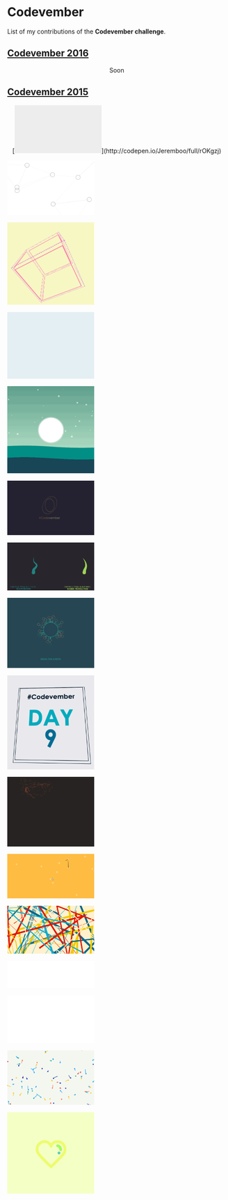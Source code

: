 # Codevember

List of my contributions of the **Codevember challenge**.

## [Codevember 2016](http://codevember.xyz/)

<p align="center">
  Soon
</p>

## [Codevember 2015](http://codevember2015.tumblr.com/)

<p align="center">
[<img alt="Day1 - Gradien effect on text" src="https://github.com/Jeremboo/codevember/blob/master/2015/00_gifs/codevember01.gif?raw=true" width="200">](http://codepen.io/Jeremboo/full/rOKgzj)

[<img alt="Day2 - Cloud of Linked Particles" src="https://github.com/Jeremboo/codevember/blob/master/2015/00_gifs/codevember02.gif?raw=true" width="200">](http://codepen.io/Jeremboo/full/AKeLF)

[<img alt="Day3 - Cube 3D only in CSS" src="https://github.com/Jeremboo/codevember/blob/master/2015/00_gifs/codevember03.gif?raw=true" width="200">](http://codepen.io/Jeremboo/full/wKxzzP)

[<img alt="Day4 - Orchid in 3D with Three.js" src="https://github.com/Jeremboo/codevember/blob/master/2015/00_gifs/codevember04.gif?raw=true" width="200">](http://codepen.io/Jeremboo/full/GpXpPJ)

[<img alt="Day5 - Moon landscape with canvas" src="https://github.com/Jeremboo/codevember/blob/master/2015/00_gifs/codevember05.gif?raw=true" width="200">](http://codepen.io/Jeremboo/full/WQKzeQ)

[<img alt="Day6 - Loader animation" src="https://github.com/Jeremboo/codevember/blob/master/2015/00_gifs/codevember06.gif?raw=true" width="200">](http://codepen.io/Jeremboo/full/pjOKVz)

[<img alt="Day7 - Two ways for drawing a particle trail" src="https://github.com/Jeremboo/codevember/blob/master/2015/00_gifs/codevember07.gif?raw=true" width="200">](http://codepen.io/Jeremboo/full/XmxNXv)

[<img alt="Day8 - Flexible flowers on earth" src="https://github.com/Jeremboo/codevember/blob/master/2015/00_gifs/codevember08.gif?raw=true" width="200">](http://codepen.io/Jeremboo/full/KdGaLW)

[<img alt="Day9 - CSS 3D card moved by mobile accelerometer" src="https://github.com/Jeremboo/codevember/blob/master/2015/00_gifs/codevember09.gif?raw=true" width="200">](http://codepen.io/Jeremboo/full/OyBaLa)

[<img alt="Day10 - Flock of Particles" src="https://github.com/Jeremboo/codevember/blob/master/2015/00_gifs/codevember10.gif?raw=true" width="200">](http://codepen.io/Jeremboo/full/lFHvL)

[<img alt="Day11 - Line who navigates in each random points" src="https://github.com/Jeremboo/codevember/blob/master/2015/00_gifs/codevember11.gif?raw=true" width="200">](http://codepen.io/Jeremboo/full/LpXNRp)

[<img alt="Day12 - Scribble, Scrawl, Doodle...." src="https://github.com/Jeremboo/codevember/blob/master/2015/00_gifs/codevember12.gif?raw=true" width="200">](http://codepen.io/Jeremboo/full/LpXNRp)

[<img alt="Day13 - Appearance of a Title" src="https://github.com/Jeremboo/codevember/blob/master/2015/00_gifs/codevember13.gif?raw=true" width="200">](http://codepen.io/Jeremboo/full/JYwNRQ)

[<img alt="Day19 - Appearance of a Footer" src="https://github.com/Jeremboo/codevember/blob/master/2015/00_gifs/codevember19.gif?raw=true" width="200">](http://codepen.io/Jeremboo/full/XmGJdj)

[<img alt="Day27 - Particles with streaks" src="https://github.com/Jeremboo/codevember/blob/master/2015/00_gifs/codevember27.gif?raw=true" width="200">](http://codepen.io/Jeremboo/full/avKJBO)

[<img alt="Day30 - Test the motion libraries mo.js and vivus.js" src="https://github.com/Jeremboo/codevember/blob/master/2015/00_gifs/codevember30.gif?raw=true" width="200">](http://codepen.io/Jeremboo/full/RWddjK)

</p>
